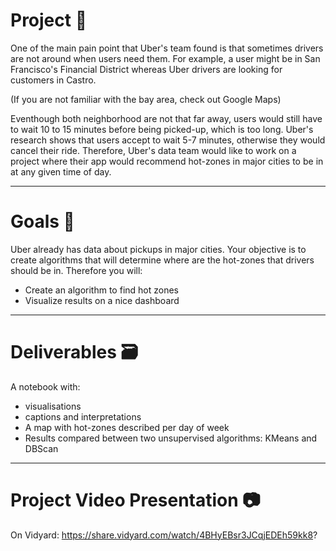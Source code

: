 #  __Project__ 🚧
One of the main pain point that Uber's team found is that sometimes drivers are not around when users need them. For example, a user might be in San Francisco's Financial District whereas Uber drivers are looking for customers in Castro.

(If you are not familiar with the bay area, check out Google Maps)

Eventhough both neighborhood are not that far away, users would still have to wait 10 to 15 minutes before being picked-up, which is too long. Uber's research shows that users accept to wait 5-7 minutes, otherwise they would cancel their ride.
Therefore, Uber's data team would like to work on a project where their app would recommend hot-zones in major cities to be in at any given time of day.

----------------

# __Goals__ 🎯

Uber already has data about pickups in major cities. Your objective is to create algorithms that will determine where are the hot-zones that drivers should be in. Therefore you will:
* Create an algorithm to find hot zones
* Visualize results on a nice dashboard

----------------

# __Deliverables__ 🗃

A notebook with:
* visualisations
* captions and interpretations 
* A map with hot-zones described per day of week
* Results compared between two unsupervised algorithms: KMeans and DBScan

----------------

# __Project Video Presentation__ 📷

On Vidyard: https://share.vidyard.com/watch/4BHyEBsr3JCqjEDEh59kk8?
